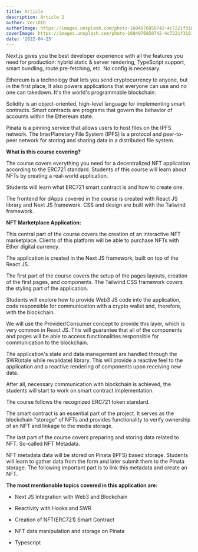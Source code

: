 ```yaml
---
title: Article
description: Article 2
author: VeriDID
authorImage: https://images.unsplash.com/photo-1604076850742-4c7221f3101b?ixlib=rb-4.0.3&ixid=MnwxMjA3fDB8MHxzZWFyY2h8NHx8Z3JhZGllbnR8ZW58MHx8MHx8&auto=format&fit=crop&w=500&q=60
coverImage: https://images.unsplash.com/photo-1604076850742-4c7221f3101b?ixlib=rb-4.0.3&ixid=MnwxMjA3fDB8MHxzZWFyY2h8NHx8Z3JhZGllbnR8ZW58MHx8MHx8&auto=format&fit=crop&w=500&q=60
date: '2022-04-25'
---
```


Next.js gives you the best developer experience with all the features you need
for production: hybrid static & server rendering, TypeScript support, smart
bundling, route pre-fetching, etc. No config is necessary.

Ethereum is a technology that lets you send cryptocurrency to anyone, but in the
first place, It also powers applications that everyone can use and no one can
takedown. It's the world's programmable blockchain.

Solidity is an object-oriented, high-level language for implementing smart
contracts. Smart contracts are programs that govern the behavior of accounts
within the Ethereum state.

Pinata is a pinning service that allows users to host files on the IPFS network.
The InterPlanetary File System (IPFS) is a protocol and peer-to-peer network for
storing and sharing data in a distributed file system.

**What is this course covering?**

The course covers everything you need for a decentralized NFT application
according to the ERC721 standard. Students of this course will learn about NFTs
by creating a real-world application.

Students will learn what ERC721 smart contract is and how to create one.

The frontend for dApps covered in the course is created with React JS library
and Next JS framework. CSS and design are built with the Tailwind framework.

**NFT Marketplace Application:**

This central part of the course covers the creation of an interactive NFT
marketplace. Clients of this platform will be able to purchase NFTs with Ether
digital currency.

The application is created in the Next JS framework, built on top of the React
JS.

The first part of the course covers the setup of the pages layouts, creation of
the first pages, and components. The Tailwind CSS framework covers the styling
part of the application.

Students will explore how to provide Web3 JS code into the application, code
responsible for communication with a crypto wallet and, therefore, with the
blockchain.

We will use the Provider/Consumer concept to provide this layer, which is very
common in React JS. This will guarantee that all of the components and pages
will be able to access functionalities responsible for communication to the
blockchain.

The application's state and data management are handled through the SWR(stale
while revalidate) library. This will provide a reactive feel to the application
and a reactive rendering of components upon receiving new data.

After all, necessary communication with blockchain is achieved, the students
will start to work on smart contract implementation.

The course follows the recognized ERC721 token standard.

The smart contract is an essential part of the project. It serves as the
blockchain "storage" of NFTs and provides functionality to verify ownership of
an NFT and linkage to the media storage.

The last part of the course covers preparing and storing data related to NFT.
So-called NFT Metadata.

NFT metadata data will be stored on Pinata (IPFS) based storage. Students will
learn to gather data from the form and later submit them to the Pinata storage.
The following important part is to link this metadata and create an NFT.

**The most mentionable topics covered in this application are:**

- Next JS Integration with Web3 and Blockchain

- Reactivity with Hooks and SWR

- Creation of NFT(ERC721) Smart Contract

- NFT data manipulation and storage on Pinata

- Typescript

